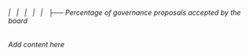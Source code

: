 ###### |   |   |   |   |   ├── Percentage of governance proposals accepted by the board

*Add content here*